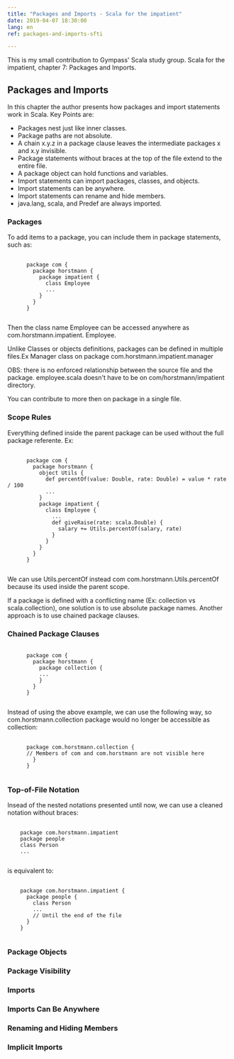 ```yaml
---
title: "Packages and Imports - Scala for the impatient"
date: 2019-04-07 18:30:00
lang: en
ref: packages-and-imports-sfti

---
```

This is my small contribution to Gympass' Scala study group. Scala for the impatient, chapter 7: Packages and Imports.

<h2>Packages and Imports</h2>

  In this chapter the author presents how packages and import statements work in Scala. Key Points are:
  - Packages nest just like inner classes.
  - Package paths are not absolute.
  - A chain x.y.z in a package clause leaves the intermediate packages x and x.y invisible.
  - Package statements without braces at the top of the file extend to the entire file.
  - A package object can hold functions and variables.
  - Import statements can import packages, classes, and objects.
  - Import statements can be anywhere.
  - Import statements can rename and hide members.
  - java.lang, scala, and Predef are always imported.

<h3>Packages</h3>

  To add items to a package, you can include them in package statements, such as:
  <pre>
    <code>
      package com {
        package horstmann {
          package impatient {
            class Employee
            ...
          }
        }
      }
    </code></pre>

  Then the class name Employee can be accessed anywhere as com.horstmann.impatient.
  Employee.

  Unlike Classes or objects definitions, packages can be defined in multiple files.Ex Manager class on package com.horstmann.impatient.manager

  OBS: there is no enforced relationship between the source file and the package. employee.scala doesn't have to be on com/horstmann/impatient directory.

  You can contribute to more then on package in a single file.

<h3>Scope Rules</h3>

  Everything defined inside the parent package can be used without the full package referente. Ex:

  <pre>
    <code>
      package com {
        package horstmann {
          object Utils {
            def percentOf(value: Double, rate: Double) = value * rate / 100
            ...
          }
          package impatient {
            class Employee {
              ...
              def giveRaise(rate: scala.Double) {
                salary += Utils.percentOf(salary, rate)
              }
            }
          }
        }
      }
  </code></pre>

  We can use Utils.percentOf instead com com.horstmann.Utils.percentOf because its used inside the parent scope.

  If a package is defined with a conflicting name (Ex: collection vs scala.collection), one solution is to use absolute package names. Another approach is to use chained package clauses.

<h3>Chained Package Clauses</h3>
  <pre>
    <code>
      package com {
        package horstmann {
          package collection {
          ...
          }
        }
      }
  </code></pre>

Instead of using the above example, we can use the following way, so com.horstmann.collection package would no longer be accessible as collection:

  <pre>
    <code>
      package com.horstmann.collection {
      // Members of com and com.horstmann are not visible here
        }
      }
    </code></pre>

<h3>Top-of-File Notation</h3>

Insead of the nested notations presented until now, we can use a cleaned notation without braces:

<pre>
  <code>
    package com.horstmann.impatient
    package people
    class Person
    ...
  </code></pre>

is equivalent to:

<pre>
  <code>
    package com.horstmann.impatient {
      package people {
        class Person
        ...
        // Until the end of the file
      }
    }
  </code></pre>

<h3>Package Objects</h3>


<h3>Package Visibility</h3>
<h3>Imports</h3>
<h3>Imports Can Be Anywhere</h3>
<h3>Renaming and Hiding Members</h3>
<h3>Implicit Imports</h3>
